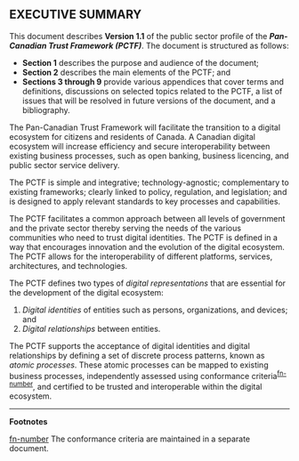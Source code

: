 

<a name="sec0"></a>

<div class="breaker"></div>

## EXECUTIVE SUMMARY

This document describes **Version 1.1** of the public sector profile of the **_Pan-Canadian Trust Framework (PCTF)_**. The document is structured as follows:
* **Section 1** describes the purpose and audience of the document;
* **Section 2** describes the main elements of the PCTF; and
* **Sections 3 through 9** provide various appendices that cover terms and definitions, discussions on selected topics related to the PCTF, a list of issues that will be resolved in future versions of the document, and a bibliography.

The Pan-Canadian Trust Framework will facilitate the transition to a digital ecosystem for citizens and residents of Canada. A Canadian digital ecosystem will increase efficiency and secure interoperability between existing business processes, such as open banking, business licencing, and public sector service delivery.

The PCTF is simple and integrative; technology-agnostic; complementary to existing frameworks; clearly linked to policy, regulation, and legislation; and is designed to apply relevant standards to key processes and capabilities.

The PCTF facilitates a common approach between all levels of government and the private sector thereby serving the needs of the various communities who need to trust digital identities. The PCTF is defined in a way that encourages innovation and the evolution of the digital ecosystem. The PCTF allows for the interoperability of different platforms, services, architectures, and technologies.

The PCTF defines two types of *digital representations* that are essential for the development of the digital ecosystem:
1. *Digital identities* of entities such as persons, organizations, and devices; and
2. *Digital relationships* between entities.

The PCTF supports the acceptance of digital identities and digital relationships by defining a set of discrete process patterns, known as *atomic processes*. These atomic processes can be mapped to existing business processes, independently assessed using conformance criteria<sup id="fnr-conformanceCriteria1">[fn-number](#fn-conformanceCriteria1)</sup>, and certified to be trusted and interoperable within the digital ecosystem.

---
**Footnotes**

<a name="fn-conformanceCriteria1">[fn-number](#fnr-conformanceCriteria1)</a> 
The conformance criteria are maintained in a separate document.
